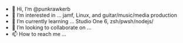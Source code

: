 - 👋 Hi, I’m @punkrawkerb
- 👀 I’m interested in ... jamf, Linux, and guitar/music/media production
- 🌱 I’m currently learning ... Studio One 6, zsh/pwsh/nodejs/
- 💞️ I’m looking to collaborate on ...
- 📫 How to reach me ...

<!---
punkrawkerb/punkrawkerb is a ✨ special ✨ repository because its `README.md` (this file) appears on your GitHub profile.
You can click the Preview link to take a look at your changes.
--->
